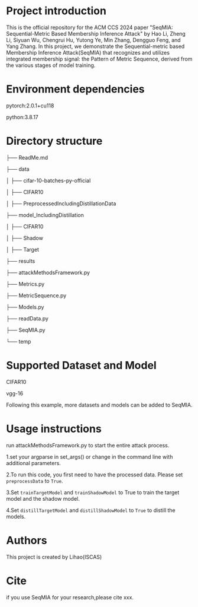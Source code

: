 # Project introduction

  This is the official repository for the ACM CCS 2024 paper "SeqMIA: Sequential-Metric Based Membership Inference Attack" 
  by Hao Li, Zheng Li, Siyuan Wu, Chengrui Hu, Yutong Ye, Min Zhang, Dengguo Feng, and Yang Zhang.
  In this project, we demonstrate the Sequential-metric based Membership Inference Attack(SeqMIA) that recognizes and utilizes 
  integrated membership signal: the Pattern of Metric Sequence, derived from the various stages of model training.

# Environment dependencies

  pytorch:2.0.1+cu118
  
  python:3.8.17

# Directory structure

  ├── ReadMe.md
  
  ├── data
  
  │   ├── cifar-10-batches-py-official
  
  │   ├── CIFAR10
  
  │       ├── PreprocessedIncludingDistillationData
  
  ├── model_IncludingDistillation
  
  │   ├── CIFAR10
  
  │       ├── Shadow
  
  │       ├── Target
  
  ├── results
  
  ├── attackMethodsFramework.py
  
  ├── Metrics.py
  
  ├── MetricSequence.py
  
  ├── Models.py
  
  ├── readData.py
  
  ├── SeqMIA.py
  
  └── temp
  
# Supported Dataset and Model

  CIFAR10
  
  vgg-16
  
  Following this example, more datasets and models can be added to SeqMIA.
  
# Usage instructions

  run attackMethodsFramework.py to start the entire attack process.

  1.set your argparse in set_args() or change in the command line with additional parameters.
  
  2.To run this code, you first need to have the processed data. Please set `preprocessData` to `True`.
  
  3.Set `trainTargetModel` and `trainShadowModel` to True to train the target model and the shadow model.
  
  4.Set `distillTargetModel` and `distillShadowModel` to `True` to distill the models.
  
# Authors

  This project is created by Lihao(ISCAS)

# Cite

  if you use SeqMIA for your research,please cite xxx.
